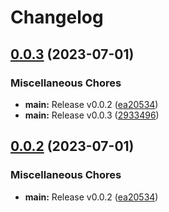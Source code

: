 # Changelog

## [0.0.3](https://github.com/browser-actions/publish-firefox-addon/compare/publish-firefox-addon-v0.0.2...publish-firefox-addon-v0.0.3) (2023-07-01)


### Miscellaneous Chores

* **main:** Release v0.0.2 ([ea20534](https://github.com/browser-actions/publish-firefox-addon/commit/ea20534033b199333d98fd75bb224a31f57a47ad))
* **main:** Release v0.0.3 ([2933496](https://github.com/browser-actions/publish-firefox-addon/commit/293349665f7d58a556d30b22398a268522f4cdef))

## [0.0.2](https://github.com/browser-actions/publish-firefox-addon/compare/publish-firefox-addon-v0.0.1...publish-firefox-addon-v0.0.2) (2023-07-01)


### Miscellaneous Chores

* **main:** Release v0.0.2 ([ea20534](https://github.com/browser-actions/publish-firefox-addon/commit/ea20534033b199333d98fd75bb224a31f57a47ad))
